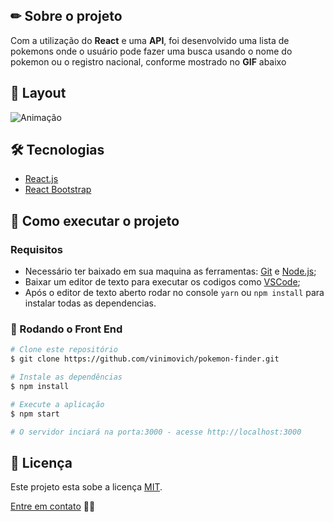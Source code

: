 ## ✏ Sobre o projeto
Com a utilização do **React** e uma **API**, foi desenvolvido uma lista de pokemons onde o usuário pode fazer uma busca usando o nome do pokemon ou o registro nacional, conforme mostrado no **GIF** abaixo

## 🎨 Layout
![Animação](https://user-images.githubusercontent.com/61718764/153954738-8972aad3-0fe3-4503-b79e-7c49c5b9794f.gif)

## 🛠 Tecnologias
- [React.js](https://pt-br.reactjs.org/)
- [React Bootstrap](https://react-bootstrap.github.io/)

## 🚀 Como executar o projeto
### Requisitos
- Necessário ter baixado em sua maquina as ferramentas: [Git](https://nodejs.org/en/) e [Node.js](https://nodejs.org/en/);
- Baixar um editor de texto para executar os codigos como [VSCode](https://code.visualstudio.com/);
- Após o editor de texto aberto rodar no console <code>yarn</code> ou <code>npm install</code> para instalar todas as dependencias.

### 🎲 Rodando o Front End
```bash
# Clone este repositório
$ git clone https://github.com/vinimovich/pokemon-finder.git

# Instale as dependências
$ npm install

# Execute a aplicação
$ npm start

# O servidor inciará na porta:3000 - acesse http://localhost:3000
```

## 📝 Licença
Este projeto esta sobe a licença [MIT]().

[Entre em contato](https://www.linkedin.com/in/vinimovich/) 👋🏽

